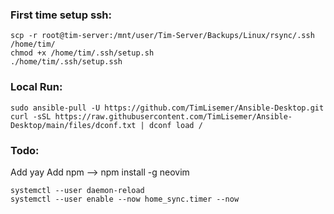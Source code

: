 ### First time setup ssh:

```
scp -r root@tim-server:/mnt/user/Tim-Server/Backups/Linux/rsync/.ssh /home/tim/
chmod +x /home/tim/.ssh/setup.sh
./home/tim/.ssh/setup.ssh
```

### Local Run:

```
sudo ansible-pull -U https://github.com/TimLisemer/Ansible-Desktop.git
curl -sSL https://raw.githubusercontent.com/TimLisemer/Ansible-Desktop/main/files/dconf.txt | dconf load /
```

### Todo:

Add yay
Add npm --> npm install -g neovim
```
systemctl --user daemon-reload
systemctl --user enable --now home_sync.timer --now
```
